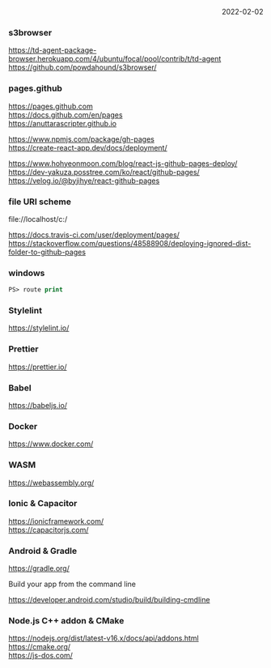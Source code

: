 <p style="text-align: right">2022-02-02</p>

### s3browser

https://td-agent-package-browser.herokuapp.com/4/ubuntu/focal/pool/contrib/t/td-agent \
https://github.com/powdahound/s3browser/

### pages.github

https://pages.github.com \
https://docs.github.com/en/pages \
https://anuttarascripter.github.io

https://www.npmjs.com/package/gh-pages \
https://create-react-app.dev/docs/deployment/

https://www.hohyeonmoon.com/blog/react-js-github-pages-deploy/ \
https://dev-yakuza.posstree.com/ko/react/github-pages/ \
https://velog.io/@byjihye/react-github-pages

### file URI scheme

file://localhost/c:/

https://docs.travis-ci.com/user/deployment/pages/ \
https://stackoverflow.com/questions/48588908/deploying-ignored-dist-folder-to-github-pages

### windows

```ps
PS> route print
```

### Stylelint

https://stylelint.io/

### Prettier

https://prettier.io/

### Babel

https://babeljs.io/

### Docker

https://www.docker.com/

### WASM

https://webassembly.org/

### Ionic & Capacitor

https://ionicframework.com/ \
https://capacitorjs.com/

### Android & Gradle

https://gradle.org/

Build your app from the command line

https://developer.android.com/studio/build/building-cmdline

### Node.js C++ addon & CMake

https://nodejs.org/dist/latest-v16.x/docs/api/addons.html \
https://cmake.org/ \
https://js-dos.com/
